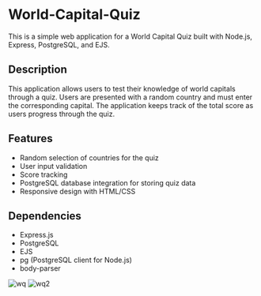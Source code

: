 # World-Capital-Quiz

This is a simple web application for a World Capital Quiz built with Node.js, Express, PostgreSQL, and EJS.

## Description
This application allows users to test their knowledge of world capitals through a quiz. Users are presented with a random country and must enter the corresponding capital. The application keeps track of the total score as users progress through the quiz.

## Features

- Random selection of countries for the quiz
- User input validation
- Score tracking
- PostgreSQL database integration for storing quiz data
- Responsive design with HTML/CSS

## Dependencies

- Express.js
- PostgreSQL
- EJS
- pg (PostgreSQL client for Node.js)
- body-parser

![wq](https://github.com/beyzaokten/World-Capital-Quiz/assets/95380183/9371eb92-2e32-4175-9a54-92d10f476982)
![wq2](https://github.com/beyzaokten/World-Capital-Quiz/assets/95380183/fba3ce3b-ff22-4bd2-9f40-886e81c709c9)
